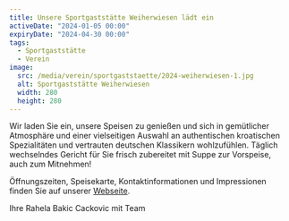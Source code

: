 ```yaml
---
title: Unsere Sportgaststätte Weiherwiesen lädt ein
activeDate: "2024-01-05 00:00"
expiryDate: "2024-04-30 00:00"
tags:
  - Sportgaststätte
  - Verein
image:
  src: /media/verein/sportgaststaette/2024-weiherwiesen-1.jpg
  alt: Sportgaststätte Weiherwiesen
  width: 280
  height: 280
---
```

Wir laden Sie ein, unsere Speisen zu genießen und sich in gemütlicher Atmosphäre und einer vielseitigen Auswahl an authentischen kroatischen Spezialitäten und vertrauten deutschen Klassikern wohlzufühlen. Täglich wechselndes Gericht für Sie frisch zubereitet mit Suppe zur Vorspeise, auch zum Mitnehmen!

Öffnungszeiten, Speisekarte, Kontaktinformationen und Impressionen finden Sie auf unserer [Webseite](https://sportgaststätte-weiherwiesen.de).

Ihre Rahela Bakic Cackovic mit Team
```
